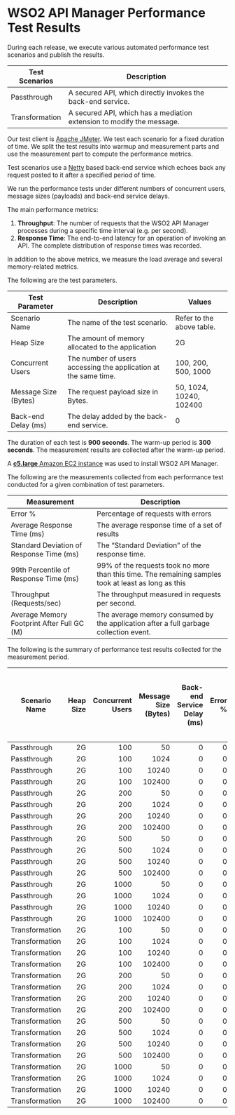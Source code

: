 # WSO2 API Manager Performance Test Results

During each release, we execute various automated performance test scenarios and publish the results.

| Test Scenarios | Description |
| --- | --- |
| Passthrough | A secured API, which directly invokes the back-end service. |
| Transformation | A secured API, which has a mediation extension to modify the message. |

Our test client is [Apache JMeter](https://jmeter.apache.org/index.html). We test each scenario for a fixed duration of
time. We split the test results into warmup and measurement parts and use the measurement part to compute the
performance metrics.

Test scenarios use a [Netty](https://netty.io/) based back-end service which echoes back any request
posted to it after a specified period of time.

We run the performance tests under different numbers of concurrent users, message sizes (payloads) and back-end service
delays.

The main performance metrics:

1. **Throughput**: The number of requests that the WSO2 API Manager processes during a specific time interval (e.g. per second).
2. **Response Time**: The end-to-end latency for an operation of invoking an API. The complete distribution of response times was recorded.

In addition to the above metrics, we measure the load average and several memory-related metrics.

The following are the test parameters.

| Test Parameter | Description | Values |
| --- | --- | --- |
| Scenario Name | The name of the test scenario. | Refer to the above table. |
| Heap Size | The amount of memory allocated to the application | 2G |
| Concurrent Users | The number of users accessing the application at the same time. | 100, 200, 500, 1000 |
| Message Size (Bytes) | The request payload size in Bytes. | 50, 1024, 10240, 102400 |
| Back-end Delay (ms) | The delay added by the back-end service. | 0 |

The duration of each test is **900 seconds**. The warm-up period is **300 seconds**.
The measurement results are collected after the warm-up period.

A [**c5.large** Amazon EC2 instance](https://aws.amazon.com/ec2/instance-types/) was used to install WSO2 API Manager.

The following are the measurements collected from each performance test conducted for a given combination of
test parameters.

| Measurement | Description |
| --- | --- |
| Error % | Percentage of requests with errors |
| Average Response Time (ms) | The average response time of a set of results |
| Standard Deviation of Response Time (ms) | The “Standard Deviation” of the response time. |
| 99th Percentile of Response Time (ms) | 99% of the requests took no more than this time. The remaining samples took at least as long as this |
| Throughput (Requests/sec) | The throughput measured in requests per second. |
| Average Memory Footprint After Full GC (M) | The average memory consumed by the application after a full garbage collection event. |

The following is the summary of performance test results collected for the measurement period.

|  Scenario Name | Heap Size | Concurrent Users | Message Size (Bytes) | Back-end Service Delay (ms) | Error % | Throughput (Requests/sec) | Average Response Time (ms) | Standard Deviation of Response Time (ms) | 99th Percentile of Response Time (ms) | WSO2 API Manager GC Throughput (%) | Average WSO2 API Manager Memory Footprint After Full GC (M) |
|---|---:|---:|---:|---:|---:|---:|---:|---:|---:|---:|---:|
|  Passthrough | 2G | 100 | 50 | 0 | 0 | 3321.21 | 30 | 16.42 | 91 | 98.56 |  |
|  Passthrough | 2G | 100 | 1024 | 0 | 0 | 3181.42 | 31.32 | 17.03 | 94 | 98.64 |  |
|  Passthrough | 2G | 100 | 10240 | 0 | 0 | 2441.71 | 40.77 | 20.2 | 108 | 98.85 |  |
|  Passthrough | 2G | 100 | 102400 | 0 | 0 | 716.07 | 139.42 | 33.87 | 229 | 99.31 |  |
|  Passthrough | 2G | 200 | 50 | 0 | 0 | 3273.97 | 60.96 | 29.75 | 161 | 98.51 |  |
|  Passthrough | 2G | 200 | 1024 | 0 | 0 | 3194.98 | 62.47 | 29.78 | 162 | 98.51 |  |
|  Passthrough | 2G | 200 | 10240 | 0 | 0 | 2421.87 | 82.39 | 34.09 | 186 | 98.76 |  |
|  Passthrough | 2G | 200 | 102400 | 0 | 0 | 673.76 | 296.9 | 55.05 | 445 | 99.32 |  |
|  Passthrough | 2G | 500 | 50 | 0 | 0 | 3430.44 | 145.61 | 59.18 | 325 | 98.07 |  |
|  Passthrough | 2G | 500 | 1024 | 0 | 0 | 3333.72 | 149.85 | 59.87 | 331 | 98.23 |  |
|  Passthrough | 2G | 500 | 10240 | 0 | 0 | 2438.18 | 204.9 | 65.04 | 391 | 98.54 |  |
|  Passthrough | 2G | 500 | 102400 | 0 | 0 | 639.69 | 781.19 | 100.02 | 1079 | 99.22 |  |
|  Passthrough | 2G | 1000 | 50 | 0 | 0 | 3081.53 | 324.54 | 113.19 | 643 | 97.64 |  |
|  Passthrough | 2G | 1000 | 1024 | 0 | 0 | 2970.35 | 336.58 | 113.13 | 655 | 97.72 |  |
|  Passthrough | 2G | 1000 | 10240 | 0 | 0 | 2309.51 | 432.89 | 112.88 | 739 | 98.17 |  |
|  Passthrough | 2G | 1000 | 102400 | 0 | 0 | 632.44 | 1578.77 | 181.24 | 2175 | 99.06 |  |
|  Transformation | 2G | 100 | 50 | 0 | 0 | 2595.38 | 38.42 | 22.23 | 120 | 98.15 |  |
|  Transformation | 2G | 100 | 1024 | 0 | 0 | 2105.58 | 47.37 | 26.92 | 143 | 98.06 |  |
|  Transformation | 2G | 100 | 10240 | 0 | 0 | 721.92 | 138.27 | 67.25 | 339 | 98.12 |  |
|  Transformation | 2G | 100 | 102400 | 0 | 0 | 92.48 | 1080.47 | 212.32 | 1615 | 95.63 |  |
|  Transformation | 2G | 200 | 50 | 0 | 0 | 2664.81 | 74.93 | 36.37 | 194 | 97.96 |  |
|  Transformation | 2G | 200 | 1024 | 0 | 0 | 2211.32 | 90.29 | 43.42 | 229 | 97.82 |  |
|  Transformation | 2G | 200 | 10240 | 0 | 0 | 728.36 | 274.55 | 113.12 | 599 | 97.87 |  |
|  Transformation | 2G | 200 | 102400 | 0 | 0 | 76.71 | 2600.8 | 522.26 | 4351 | 88.41 | 350.15 |
|  Transformation | 2G | 500 | 50 | 0 | 0 | 2601.25 | 192.09 | 78.26 | 429 | 97.42 |  |
|  Transformation | 2G | 500 | 1024 | 0 | 0 | 2063.35 | 242.26 | 95.57 | 523 | 97.35 |  |
|  Transformation | 2G | 500 | 10240 | 0 | 0 | 723.41 | 690.94 | 218.41 | 1279 | 97.29 |  |
|  Transformation | 2G | 500 | 102400 | 0 | 0 | 71.4 | 6954.01 | 1160.15 | 9663 | 85.81 | 464.029 |
|  Transformation | 2G | 1000 | 50 | 0 | 0 | 2454.14 | 407.48 | 132.78 | 771 | 96.53 |  |
|  Transformation | 2G | 1000 | 1024 | 0 | 0 | 2045.78 | 488.74 | 156.87 | 911 | 96.54 |  |
|  Transformation | 2G | 1000 | 10240 | 0 | 0 | 707.54 | 1411.33 | 328.81 | 2319 | 96.67 |  |
|  Transformation | 2G | 1000 | 102400 | 0 | 0 | 48.34 | 16878.92 | 4191.55 | 38655 | 80.2 | 558.246 |
